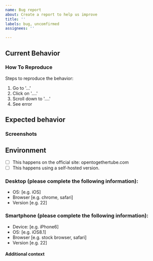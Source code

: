 ```yaml
---
name: Bug report
about: Create a report to help us improve
title: ''
labels: bug, uncomfirmed
assignees: ''

---
```


## Current Behavior
<!-- REQUIRED: A clear and concise description of what the bug is. -->

### How To Reproduce
<!-- REQUIRED -->
Steps to reproduce the behavior:
1. Go to '...'
2. Click on '....'
3. Scroll down to '....'
4. See error

## Expected behavior
<!-- REQUIRED: A clear and concise description of what you expected to happen. -->

### Screenshots
<!--
If applicable, add screenshots to help explain your problem.
If you don't have any screenshots, omit this section.
-->

## Environment
<!--
Check off all applicable statements with an `x`.
If you don't know if the statement applies, leave it blank.
-->
- [ ] This happens on the official site: opentogethertube.com
- [ ] This happens using a self-hosted version.

### Desktop (please complete the following information):
 - OS: [e.g. iOS]
 - Browser [e.g. chrome, safari]
 - Version [e.g. 22]

### Smartphone (please complete the following information):
 - Device: [e.g. iPhone6]
 - OS: [e.g. iOS8.1]
 - Browser [e.g. stock browser, safari]
 - Version [e.g. 22]

#### Additional context
<!-- Add any other context about the problem here. -->
